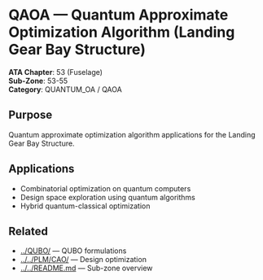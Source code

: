 # QAOA — Quantum Approximate Optimization Algorithm (Landing Gear Bay Structure)

**ATA Chapter**: 53 (Fuselage)  
**Sub-Zone**: 53-55  
**Category**: QUANTUM_OA / QAOA

## Purpose

Quantum approximate optimization algorithm applications for the Landing Gear Bay Structure.

## Applications

- Combinatorial optimization on quantum computers
- Design space exploration using quantum algorithms
- Hybrid quantum-classical optimization

## Related

- [../QUBO/](../QUBO/) — QUBO formulations
- [../../PLM/CAO/](../../PLM/CAO/) — Design optimization
- [../../README.md](../../README.md) — Sub-zone overview
